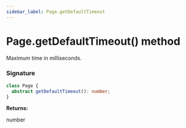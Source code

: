 ```yaml
---
sidebar_label: Page.getDefaultTimeout
---
```


# Page.getDefaultTimeout() method

Maximum time in milliseconds.

### Signature

```typescript
class Page {
  abstract getDefaultTimeout(): number;
}
```

**Returns:**

number
